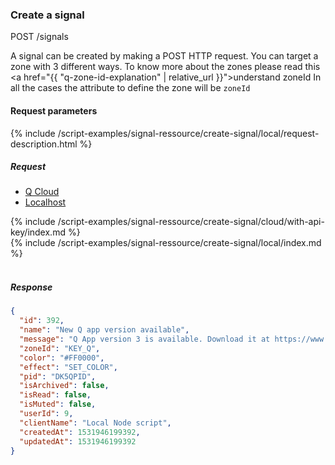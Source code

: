 
<a name="create-signal-anchor" id="create-signal-anchor" class="anchor"></a>

### Create a signal

<div class="endpoint-container">
POST /signals
</div>


A signal can be created by making a POST HTTP request.
You can target a zone with 3 different ways. To know more about the zones please read this <a href="{{ "q-zone-id-explanation"  | relative_url }}">understand zoneId</a>
In all the cases the attribute to define the zone will be `zoneId`



#### Request parameters
{% include /script-examples/signal-ressource/create-signal/local/request-description.html %}

##### Request

<!-- Tab panes -->
<div class="tab-content cloud-or-local-tab-content">

<!-- Nav tabs -->
<ul class="nav nav-pills mb-3 cloud-or-local-nav" id="pills-tab" role="tablist">
  <li class="nav-item">
    <a class="nav-link active" id="create-signal-cloud-tab"  data-toggle="pill"  href="#create-signal-cloud" role="tab" aria-controls="create-signal-cloud" aria-selected="true">Q Cloud</a>
  </li>
  <li class="nav-item">
    <a class="nav-link" id="create-signal-local-tab"  data-toggle="pill"  href="#create-signal-local"  role="tab" aria-controls="create-signal-local" aria-selected="false">Localhost</a>
  </li>
</ul>

<!-- Cloud code example -->
<div class="tab-pane active" id="create-signal-cloud" role="tabpanel" aria-labelledby="create-signal-cloud-tab" markdown="1">
{% include /script-examples/signal-ressource/create-signal/cloud/with-api-key/index.md %}
</div>

<!-- Local example -->
<div class="tab-pane" id="create-signal-local" role="tabpanel" aria-labelledby="create-signal-local-tab" markdown="1">
{% include /script-examples/signal-ressource/create-signal/local/index.md %}
</div>
</div>
<br>

##### Response



<div class="code-response" markdown="1">

```json
{
  "id": 392,
  "name": "New Q app version available",
  "message": "Q App version 3 is available. Download it at https://www.daskeyboard.io/get-started/download/",
  "zoneId": "KEY_Q",
  "color": "#FF0000",
  "effect": "SET_COLOR",
  "pid": "DK5QPID",
  "isArchived": false,
  "isRead": false,
  "isMuted": false,
  "userId": 9,
  "clientName": "Local Node script",
  "createdAt": 1531946199392,
  "updatedAt": 1531946199392
}
```

</div>